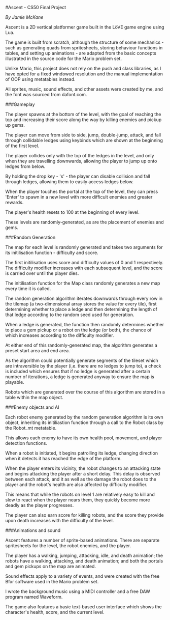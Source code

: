 #Ascent - CS50 Final Project

*By Jamie McKane*

Ascent is a 2D vertical platformer game built in the LöVE game engine using Lua.

The game is built from scratch, although the structure of some mechanics - such as generating quads from spritesheets, storing behaviour functions in tables, and setting up animations - are adapted from the basic concepts illustrated in the source code for the Mario problem set.

Unlike Mario, this project does not rely on the push and class libraries, as I have opted for a fixed windowed resolution and the manual implementation of OOP using metatables instead.

All sprites, music, sound effects, and other assets were created by me, and the font was sourced from dafont.com.

###Gameplay

The player spawns at the bottom of the level, with the goal of reaching the top and increasing their score along the way by killing enemies and pickup up gems.

The player can move from side to side, jump, double-jump, attack, and fall through collidable ledges using keybinds which are shown at the beginning of the first level.

The player collides only with the top of the ledges in the level, and only when they are travelling downwards, allowing the player to jump up onto ledges from below.

By holding the drop key - 's' - the player can disable collision and fall through ledges, allowing them to easily access ledges below.

When the player touches the portal at the top of the level, they can press 'Enter' to spawn in a new level with more difficult enemies and greater rewards.

The player's health resets to 100 at the beginning of every level.

These levels are randomly-generated, as are the placement of enemies and gems.

###Random Generation

The map for each level is randomly generated and takes two arguments for its initilisation function - difficulty and score.

The first initilisation uses score and difficulty values of 0 and 1 respectively. The difficulty modifier increases with each subsequent level, and the score is carried over until the player dies.

The initilisation function for the Map class randomly generates a new map every time it is called.

The random generation algorithm iterates downwards through every row in the tilemap (a two-dimensional array stores the value for every tile), first determining whether to place a ledge and then determining the length of that ledge according to the random seed used for generation.

When a ledge is generated, the function then randomly determines whether to place a gem pickup or a robot on the ledge (or both), the chance of which increases according to the difficulty modifier.

At either end of this randomly-generated map, the algorithm generates a preset start area and end area.

As the algorithm could potentially generate segments of the tileset which are intraversible by the player (i,e. there are no ledges to jump to), a check is included which ensures that if no ledge is generated after a certain number of iterations, a ledge is generated anyway to ensure the map is playable.

Robots which are generated over the course of this algorithm are stored in a table within the map object.

###Enemy objects and AI

Each robot enemy generated by the random generation algorithm is its own object, inheriting its initiliastion function through a call to the Robot class by the Robot_mt metatable.

This allows each enemy to have its own health pool, movement, and player detection functions.

When a robot is initiated, it begins patrolling its ledge, changing direction when it detects it has reached the edge of the platform.

When the player enters its vicinity, the robot changes to an attacking state and begins attacking the player after a short delay. This delay is observed between each attack, and it as well as the damage the robot does to the player and the robot's health are also affected by difficulty modifier.

This means that while the robots on level 1 are relatively easy to kill and slow to react when the player nears them, they quickly become more deadly as the player progresses.

The player can also earn score for killing robots, and the score they provide upon death increases with the difficulty of the level.

###Animations and sound

Ascent features a number of sprite-based animations. There are separate spritesheets for the level, the robot enemies, and the player.

The player has a walking, jumping, attacking, idle, and death animation; the robots have a walking, attacking, and death animation; and both the portals and gem pickups on the map are animated.

Sound effects apply to a variety of events, and were created with the free Bfxr software used in the Mario problem set.

I wrote the background music using a MIDI controller and a free DAW program named Waveform.

The game also features a basic text-based user interface which shows the character's health, score, and the current level.

